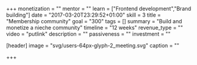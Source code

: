 +++
monetization = ""
mentor = ""
learn = ["Frontend development","Brand building"]
date = "2017-03-20T23:29:52+01:00"
skill = 3
title = "Membership community"
goal = "300"
tags = []
summary = "Build and monetize a nieche community"
timeline = "12 weeks"
revenue_type = ""
video = "putlink"
description = ""
passiveness = ""
investment = ""

[header]
  image = "svg/users-64px-glyph-2_meeting.svg"
  caption = ""

+++

